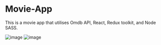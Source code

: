 # Movie-App

This is a movie app that utilises Omdb API, React, Redux toolkit, and Node SASS.

![image](https://user-images.githubusercontent.com/55165286/221487982-fdeffe0f-5bc1-49b4-8823-45a9ce326142.png)
![image](https://user-images.githubusercontent.com/55165286/221488050-9f0a2984-25c1-4605-a53f-06261c3ace5a.png)
